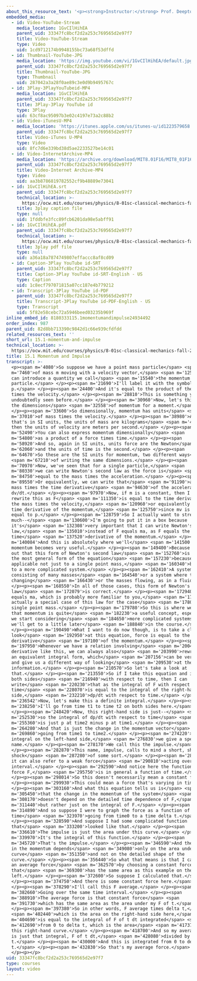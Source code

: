 ```yaml
---
about_this_resource_text: '<p><strong>Instructor:</strong> Prof. Deepto Chakrabarty</p>'
embedded_media:
  - id: Video-YouTube-Stream
    media_location: 1GvCIlHihEA
    parent_uid: 33347fc8bcf2d2a253c769565d2e97f7
    title: Video-YouTube-Stream
    type: Video
    uid: 1cd9712174b9948155bc73a68f53dffd
  - id: Thumbnail-YouTube-JPG
    media_location: 'https://img.youtube.com/vi/1GvCIlHihEA/default.jpg'
    parent_uid: 33347fc8bcf2d2a253c769565d2e97f7
    title: Thumbnail-YouTube-JPG
    type: Thumbnail
    uid: 287042a3a28f0ae89c3e0d9b9495767c
  - id: 3Play-3PlayYouTubeid-MP4
    media_location: 1GvCIlHihEA
    parent_uid: 33347fc8bcf2d2a253c769565d2e97f7
    title: 3Play-3Play YouTube id
    type: 3Play
    uid: 63cf8ac95097b3e02c4197e73a2c88b2
  - id: Video-iTunesU-MP4
    media_location: 'https://itunes.apple.com/us/itunes-u/id1223579658'
    parent_uid: 33347fc8bcf2d2a253c769565d2e97f7
    title: Video-iTunes U-MP4
    type: Video
    uid: 8fc7d6e339bd38d5ae2233527be14c01
  - id: Video-InternetArchive-MP4
    media_location: 'https://archive.org/download/MIT8.01F16/MIT8_01F16_L15v01_360p.mp4'
    parent_uid: 33347fc8bcf2d2a253c769565d2e97f7
    title: Video-Internet Archive-MP4
    type: Video
    uid: aa3b8786819782552cf9b48889e73041
  - id: 1GvCIlHihEA.srt
    parent_uid: 33347fc8bcf2d2a253c769565d2e97f7
    technical_location: >-
      https://ocw.mit.edu/courses/physics/8-01sc-classical-mechanics-fall-2016/week-5-momentum-and-impulse/15.1-momentum-and-impulse/15.1-momentum-and-impulse/1GvCIlHihEA.srt
    title: 3play caption file
    type: null
    uid: 1fddbfe3fcc89fcb6201da98e5abff91
  - id: 1GvCIlHihEA.pdf
    parent_uid: 33347fc8bcf2d2a253c769565d2e97f7
    technical_location: >-
      https://ocw.mit.edu/courses/physics/8-01sc-classical-mechanics-fall-2016/week-5-momentum-and-impulse/15.1-momentum-and-impulse/15.1-momentum-and-impulse/1GvCIlHihEA.pdf
    title: 3play pdf file
    type: null
    uid: a36a18a7874749807effaccc8af8cd09
  - id: Caption-3Play YouTube id-SRT
    parent_uid: 33347fc8bcf2d2a253c769565d2e97f7
    title: Caption-3Play YouTube id-SRT-English - US
    type: Caption
    uid: 1c8ecf797071815a07cc187e4b779212
  - id: Transcript-3Play YouTube id-PDF
    parent_uid: 33347fc8bcf2d2a253c769565d2e97f7
    title: Transcript-3Play YouTube id-PDF-English - US
    type: Transcript
    uid: 5f82e58cebc72a5946beed03235b969f
inline_embed_id: 8180333115.1momentumandimpulse24934492
order_index: 987
parent_uid: 82d8bb713390c9842d1c66e939cfdfdd
related_resources_text: ''
short_url: 15.1-momentum-and-impulse
technical_location: >-
  https://ocw.mit.edu/courses/physics/8-01sc-classical-mechanics-fall-2016/week-5-momentum-and-impulse/15.1-momentum-and-impulse/15.1-momentum-and-impulse
title: 15.1 Momentum and Impulse
transcript: >-
  <p><span m='4080'>So suppose we have a point mass particle</span> <span
  m='7460'>of mass m moving with a velocity vector,</span> <span m='12560'>v. We
  can introduce a quantity we call</span> <span m='15540'>the momentum of that
  particle.</span> </p><p><span m='21690'>I'll label it with the symbol
  p.</span> </p><p><span m='24400'>And it's equal to the product of the mass
  times the velocity.</span> </p><p><span m='28810'>This is something you've
  undoubtedly seen before.</span> </p><p><span m='30960'>Now, let's think about
  the dimensions</span> <span m='32558'>of momentum for a moment.</span>
  </p><p><span m='33600'>So dimensionally, momentum has units</span> <span
  m='37010'>of mass times the velocity.</span> </p><p><span m='38980'>And so
  that's in SI units, the units of mass are kilograms</span> <span m='45130'>and
  then the units of velocity are meters per second.</span> </p><p><span
  m='52490'>You can also express momentum dimensionally</span> <span
  m='54800'>as a product of a force times time.</span> </p><p><span
  m='58920'>And so, again in SI units, units force are the Newton</span> <span
  m='62060'>and the units of time is the second.</span> </p><p><span
  m='64670'>So these are the SI units for momentum, two different ways</span>
  <span m='67210'>of writing the same dimensions.</span> </p><p><span
  m='70970'>Now, we've seen that for a single particle,</span> <span
  m='80330'>we can write Newton's second law as the force is</span> <span
  m='84750'>equal to the mass times the acceleration.</span> </p><p><span
  m='89550'>Or equivalently, we can write that</span> <span m='91190'>as the
  mass times the time derivative</span> <span m='94630'>of the acceleration,
  dv/dt.</span> </p><p><span m='97970'>Now, if m is a constant, then I can
  rewrite this as F</span> <span m='111350'>is equal to the time derivative of
  the mass times the velocity,</span> <span m='120960'>or equivalently as the
  time derivative of the momentum,</span> <span m='125750'>since mv is just
  equal to p.</span> </p><p><span m='128759'>So I actually want to stress this
  much--</span> <span m='130600'>I'm going to put it in a box because
  it's</span> <span m='132308'>very important that I can write Newton's second
  law,</span> <span m='135010'>instead of F equals ma, as F equals the
  time</span> <span m='137520'>derivative of the momentum.</span> </p><p><span
  m='140084'>And this is absolutely where we'll</span> <span m='141500'>see the
  momentum becomes very useful.</span> </p><p><span m='149400'>Because it turns
  out that this form of Newton's second law</span> <span m='152760'>is actually
  the most general form of the equation</span> <span m='157230'>because it's
  applicable not just to a single point mass,</span> <span m='160340'>but also
  to a more complicated system.</span> </p><p><span m='162410'>A system
  consisting of many masses</span> <span m='164540'>or a system where the masses
  changing</span> <span m='166430'>or the masses flowing, as in a fluid.</span>
  </p><p><span m='168550'>In all of those cases, this form of Newton's second
  law</span> <span m='172079'>is correct.</span> </p><p><span m='172940'>F
  equals ma, which is probably more familiar to you,</span> <span m='175710'>is
  actually a special case of this law for the case</span> <span m='178030'>of a
  single point mass.</span> </p><p><span m='179780'>So this is where we'll see
  that momentum is quite</span> <span m='182230'>a useful concept, especially as
  we start considering</span> <span m='184650'>more complicated systems, as
  we'll get to a little later</span> <span m='188840'>in the course.</span>
  </p><p><span m='190490'>What I want to do now though, is to take a closer
  look</span> <span m='192950'>at this equation, force is equal to the time
  derivative</span> <span m='197100'>of the momentum.</span> </p><p><span
  m='197950'>Whenever we have a relation involving</span> <span m='200480'>a
  derivative like this, we can always also</span> <span m='203990'>rewrite it in
  an equivalent integral form, which</span> <span m='207156'>can be very useful
  and give us a different way of looking</span> <span m='209530'>at the same
  information.</span> </p><p><span m='210570'>So let's take a look at
  that.</span> </p><p><span m='213550'>So if I take this equation and integrate
  both sides</span> <span m='216940'>with respect to time, then I can
  write</span> <span m='220230'>that as the integral of F with respect to
  time</span> <span m='228070'>is equal to the integral of the right-hand
  side,</span> <span m='232210'>dp/dt with respect to time.</span> </p><p><span
  m='236542'>Now, let's make this a definite integral.</span> </p><p><span
  m='238250'>I'll go from time t1 to time t2 on both sides here.</span>
  </p><p><span m='248420'>Now, this right-hand side is just--</span> <span
  m='252530'>so the integral of dp/dt with respect to time</span> <span
  m='255360'>is just p at time2 minus p at time1.</span> </p><p><span
  m='264280'>And that is just the change in the momentum vector</span> <span
  m='269860'>going from time1 to time2.</span> </p><p><span m='274220'>Now, this
  integral on the left-hand side,</span> <span m='276830'>we give a special
  name.</span> </p><p><span m='278170'>We call this the impulse.</span>
  </p><p><span m='282870'>This name, impulse, calls to mind a short, sharp,
  shock</span> <span m='287280'>of some sort.</span> </p><p><span m='288050'>But
  it can also refer to a weak force</span> <span m='290810'>acting over a long
  interval.</span> </p><p><span m='292590'>And notice here the function F, the
  force F,</span> <span m='295750'>is in general a function of time.</span>
  </p><p><span m='298014'>So this doesn't necessarily mean a constant f.</span>
  </p><p><span m='299930'>This could mean a force that's varying in time.</span>
  </p><p><span m='303160'>And what this equation tells us is</span> <span
  m='305450'>that the change in the momentum of the system</span> <span
  m='308170'>doesn't depend on the detailed time dependence of F,</span> <span
  m='311440'>but rather just on the integral of F.</span> </p><p><span
  m='314890'>And so suppose I were to graph the force as a function of
  time</span> <span m='323970'>going from time0 to a time delta t.</span>
  </p><p><span m='328590'>And suppose I had some complicated function
  that</span> <span m='333200'>looked like that.</span> </p><p><span
  m='336610'>The impulse is just the area under this curve.</span> </p><p><span
  m='339970'>It's the integral of this function.</span> </p><p><span
  m='345720'>That's the impulse.</span> </p><p><span m='346590'>And the change
  in the momentum depends</span> <span m='349080'>only on the area under this
  curve</span> <span m='351350'>and not on the detailed shape of the
  curve.</span> </p><p><span m='356440'>So what that means is that I can define
  an average force</span> <span m='362570'>by choosing a constant force
  that</span> <span m='369300'>has the same area as this example on the
  left.</span> </p><p><span m='372600'>So suppose I calculated that.</span>
  </p><p><span m='374750'>And there is some constant force here.</span>
  </p><p><span m='378290'>I'll call this F average.</span> </p><p><span
  m='382660'>Going over the same time interval.</span> </p><p><span
  m='388910'>The average force is that constant force</span> <span
  m='391730'>which has the same area as the area under my F of t.</span>
  </p><p><span m='397380'>So in other words, F average times delta t,</span>
  <span m='402440'>which is the area on the right-hand side here,</span> <span
  m='404690'>is equal to the integral of F of t dt integrated</span> <span
  m='412690'>from 0 to delta t, which is the area</span> <span m='417370'>under
  this right-hand curve.</span> </p><p><span m='418700'>And so my average force
  is just that integral, F of t dt,</span> <span m='428080'>divided by delta
  t.</span> </p><p><span m='430000'>And this is integrated from 0 to delta
  t.</span> </p><p><span m='432830'>So that's my average force.</span>
  </p><p></p>
uid: 33347fc8bcf2d2a253c769565d2e97f7
type: courses
layout: video
---
```

